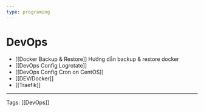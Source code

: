 ```yaml
---
type: programing 
---
```

# DevOps

- [[Docker Backup & Restore]] Hướng dẫn backup & restore docker
- [[DevOps Config Logrotate]]
- [[DevOps Config Cron on CentOS]]
- [[DEV/Docker]]
- [[Traefik]]

---
Tags: [[DevOps]]